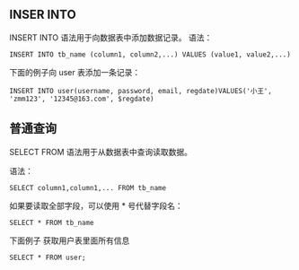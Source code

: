 ## INSER INTO
INSERT INTO 语法用于向数据表中添加数据记录。
语法： 
```mysql
INSERT INTO tb_name (column1, column2,...) VALUES (value1, value2,...)
```
下面的例子向 user 表添加一条记录： 

```
INSERT INTO user(username, password, email, regdate)VALUES('小王', 'zmm123', '12345@163.com', $regdate)
```
## 普通查询
SELECT FROM 语法用于从数据表中查询读取数据。  
 
语法： 

```
SELECT column1,column1,... FROM tb_name
```
如果要读取全部字段，可以使用 * 号代替字段名： 

```
SELECT * FROM tb_name

```
下面例子 获取用户表里面所有信息
```
SELECT * FROM user;
```


